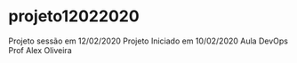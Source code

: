# projeto12022020
Projeto sessão em 12/02/2020
Projeto Iniciado em 10/02/2020 Aula DevOps Prof Alex Oliveira
